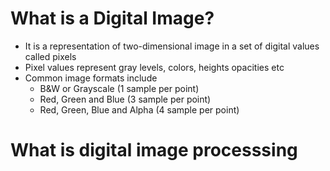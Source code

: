# What is a Digital Image?
- It is a representation of two-dimensional image in a set of digital values called pixels
- Pixel values represent gray levels, colors, heights opacities etc
- Common image formats include
	- B&W or Grayscale (1 sample per point)
	- Red, Green and Blue (3 sample per point)
	- Red, Green, Blue and Alpha (4 sample per point)

# What is digital image processsing